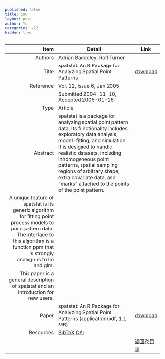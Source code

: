 ```yaml
---
published: false
title: i06
layout: post
author: Yu
categories: v12
hidden: true
---
```


| Item | Detail | Link |
|---:|---|---|
| Authors | Adrian Baddeley, Rolf Turner| |
| Title |spatstat: An R Package for Analyzing Spatial Point Patterns | [download](http://www.jstatsoft.org/v12/i06/paper) |
| Reference |Vol. 12, Issue 6, Jan 2005 | |
| | Submitted 2004-11-10, Accepted 2005-01-26| | 
| Type | Article| |
| Abstract | spatstat is a package for analyzing spatial point pattern data. Its functionality includes exploratory data analysis, model-fitting, and simulation. It is designed to handle realistic datasets, including inhomogeneous point patterns, spatial sampling regions of arbitrary shape, extra covariate data, and "marks" attached to the points of the point pattern. | |
 A unique feature of spatstat is its generic algorithm for fitting point process models to point pattern data. The interface to this algorithm is a function ppm that is strongly analogous to lm and glm. | |
 This paper is a general description of spatstat and an introduction for new users.| |
| Paper | spatstat: An R Package for Analyzing Spatial Point Patterns  (application/pdf, 1.1 MB)| [download](http://www.jstatsoft.org/v12/i06/paper) |
| Resources | [BibTeX](http://www.jstatsoft.org/v12/i06/bibtex) [OAI](http://www.jstatsoft.org/oai?verb=GetRecord&identifier=oai.jstatsoft/v12/i06&prefix=oai_dc)| |
| |  | [返回卷目录]({{site.baseurl}}/volume/v12.html) |